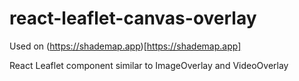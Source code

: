 # react-leaflet-canvas-overlay

Used on (https://shademap.app)[https://shademap.app]

React Leaflet component similar to ImageOverlay and VideoOverlay
